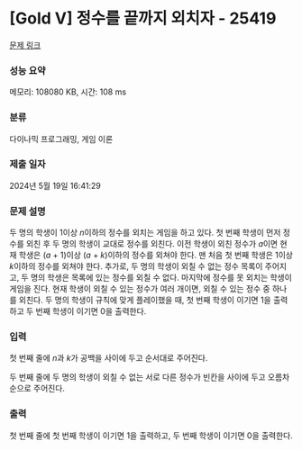 # [Gold V] 정수를 끝까지 외치자 - 25419 

[문제 링크](https://www.acmicpc.net/problem/25419) 

### 성능 요약

메모리: 108080 KB, 시간: 108 ms

### 분류

다이나믹 프로그래밍, 게임 이론

### 제출 일자

2024년 5월 19일 16:41:29

### 문제 설명

<p>두 명의 학생이 1이상 <em>n</em>이하의 정수를 외치는 게임을 하고 있다. 첫 번째 학생이 먼저 정수를 외친 후 두 명의 학생이 교대로 정수를 외친다. 이전 학생이 외친 정수가 <em>a</em>이면 현재 학생은 (<em>a</em> + 1)이상 (<em>a</em> + <em>k</em>)이하의 정수를 외쳐야 한다. 맨 처음 첫 번째 학생은 1이상 <em>k</em>이하의 정수를 외쳐야 한다. 추가로, 두 명의 학생이 외칠 수 없는 정수 목록이 주어지고, 두 명의 학생은 목록에 있는 정수를 외칠 수 없다. 마지막에 정수를 못 외치는 학생이 게임을 진다. 현재 학생이 외칠 수 있는 정수가 여러 개이면, 외칠 수 있는 정수 중 하나를 외친다. 두 명의 학생이 규칙에 맞게 플레이했을 때, 첫 번째 학생이 이기면 1을 출력하고 두 번째 학생이 이기면 0을 출력한다.</p>

### 입력 

 <p>첫 번째 줄에 <em>n</em>과 <em>k</em>가 공백을 사이에 두고 순서대로 주어진다.</p>

<p>두 번째 줄에 두 명의 학생이 외칠 수 없는 서로 다른 정수가 빈칸을 사이에 두고 오름차순으로 주어진다.</p>

### 출력 

 <p>첫 번째 줄에 첫 번째 학생이 이기면 1을 출력하고, 두 번째 학생이 이기면 0을 출력한다.</p>

